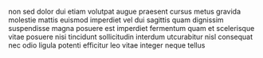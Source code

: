 non sed dolor dui etiam volutpat augue praesent cursus metus gravida molestie
mattis euismod imperdiet vel dui sagittis quam dignissim suspendisse magna
posuere est imperdiet fermentum quam et scelerisque vitae posuere nisi
tincidunt sollicitudin interdum utcurabitur nisl consequat nec odio ligula
potenti efficitur leo vitae integer neque tellus